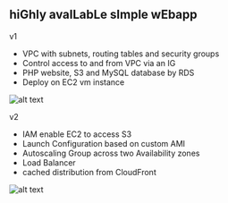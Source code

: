 ## hiGhly avaILabLe sImple wEbapp

v1

* VPC with subnets, routing tables and security groups
* Control access to and from  VPC via an IG
* PHP website, S3 and MySQL database by RDS
* Deploy on EC2 vm instance

![alt text](https://github.com/matrixnl/gillie/blob/master/aws%20architecture%20diagram%20v1.png)

v2

* IAM enable EC2 to access S3
* Launch Configuration based on custom AMI
* Autoscaling Group across two Availability zones
* Load Balancer
* cached distribution from CloudFront

![alt text](https://github.com/matrixnl/gillie/blob/master/aws%20architecture%20diagram%20v1.png)
